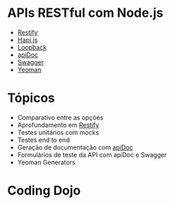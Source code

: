 # APIs RESTful com Node.js

* [Restify](http://restify.com/)
* [Hapi.js](http://hapijs.com/)
* [Loopback](http://loopback.io/)
* [apiDoc](http://apidocjs.com/)
* [Swagger](http://editor.swagger.io/)
* [Yeoman](http://yeoman.io/)

# Tópicos

* Comparativo entre as opções
* Aprofundamento em [Restify](http://restify.com/)
* Testes unitários com mocks
* Testes end to end
* Geração de documentação com [apiDoc](http://apidocjs.com/)
* Formulários de teste da API com apiDoc e Swagger
* Yeoman Generators

# Coding Dojo
